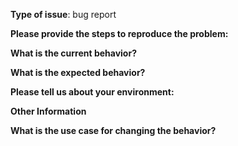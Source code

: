 <!-- Note: for support questions, you are strongly advised to use [Stack Overflow](https://stackoverflow.com/questions/tagged/chisel). -->
<!--
Please select the item best describing the issue in each category and delete the other items.
-->
**Type of issue**: bug report



**Please provide the steps to reproduce the problem:**

**What is the current behavior?**

**What is the expected behavior?**

**Please tell us about your environment:**
<!--    (examples)
    - version: `3.4-SNAPSHOT`
    - OS: `Linux knight 4.4.0-92-generic #115-Ubuntu SMP Thu Aug 10 09:04:33 UTC 2017 x86_64 x86_64 x86_64 GNU/Linux`
-->

**Other Information**
<!-- include detailed explanation, stacktraces, related issues, suggestions how to fix, links for us to have context, eg. Stack Overflow, gitter, Scastie (https://scastie.scala-lang.org/KtzZQ3nFTea9KoNh0tRqtg) -->

**What is the use case for changing the behavior?**
